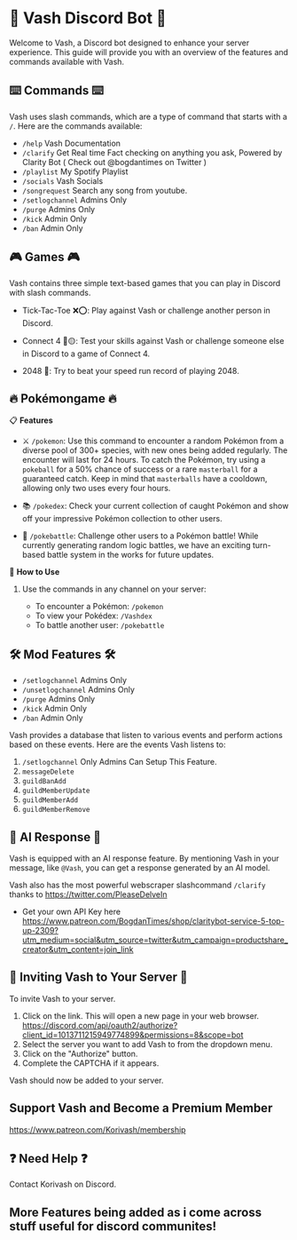# :robot: Vash Discord Bot :robot:

Welcome to Vash, a Discord bot designed to enhance your server experience. This guide will provide you with an overview of the features and commands available with Vash.

## :keyboard: Commands :keyboard:

Vash uses slash commands, which are a type of command that starts with a `/`. Here are the commands available:

- `/help` Vash Documentation
- `/clarify` Get Real time Fact checking on anything you ask, Powered by Clarity Bot ( Check out @bogdantimes on Twitter )
- `/playlist` My Spotify Playlist
- `/socials` Vash Socials
- `/songrequest` Search any song from youtube.
- `/setlogchannel` Admins Only
- `/purge` Admins Only
- `/kick` Admin Only
- `/ban` Admin Only

## 🎮 Games 🎮
Vash contains three simple text-based games that you can play in Discord with slash commands.

- Tick-Tac-Toe ❌⭕: Play against Vash or challenge another person in Discord.

- Connect 4 🔴🟡: Test your skills against Vash or challenge someone else in Discord to a game of Connect 4.

- 2048 🧩: Try to beat your speed run record of playing 2048.

## 🔥  **Pokémongame** 🔥

📋 **Features**

- ⚔️ `/pokemon`: Use this command to encounter a random Pokémon from a diverse pool of 300+ species, with new ones being added regularly. The encounter will last for 24 hours. To catch the Pokémon, try using a `pokeball` for a 50% chance of success or a rare `masterball` for a guaranteed catch. Keep in mind that `masterballs` have a cooldown, allowing only two uses every four hours.

- 📚 `/pokedex`: Check your current collection of caught Pokémon and show off your impressive Pokémon collection to other users.

- 🎯 `/pokebattle`: Challenge other users to a Pokémon battle! While currently generating random logic battles, we have an exciting turn-based battle system in the works for future updates.

🚀 **How to Use**

1. Use the commands in any channel on your server:

   - To encounter a Pokémon: `/pokemon`
   - To view your Pokédex: `/Vashdex`
   - To battle another user: `/pokebattle`



## :hammer_and_wrench: Mod Features :hammer_and_wrench:

- `/setlogchannel` Admins Only
- `/unsetlogchannel` Admins Only
- `/purge` Admins Only
- `/kick` Admin Only
- `/ban` Admin Only

Vash provides a database that listen to various events and perform actions based on these events. Here are the events Vash listens to:

1.  `/setlogchannel` Only Admins Can Setup This Feature.
2. `messageDelete`
3. `guildBanAdd`
4. `guildMemberUpdate`
5. `guildMemberAdd`
6. `guildMemberRemove`



## :robot: AI Response :robot: 

Vash is equipped with an AI response feature. By mentioning Vash in your message, like `@Vash`, you can get a response generated by an AI model.

Vash also has the most powerful webscraper slashcommand `/clarify` thanks to https://twitter.com/PleaseDelveIn 
- Get your own API Key here https://www.patreon.com/BogdanTimes/shop/claritybot-service-5-top-up-2309?utm_medium=social&utm_source=twitter&utm_campaign=productshare_creator&utm_content=join_link

## :incoming_envelope: Inviting Vash to Your Server :incoming_envelope:

To invite Vash to your server.

1. Click on the link. This will open a new page in your web browser. https://discord.com/api/oauth2/authorize?client_id=1013711215949774899&permissions=8&scope=bot
2. Select the server you want to add Vash to from the dropdown menu.
3. Click on the "Authorize" button.
4. Complete the CAPTCHA if it appears.

Vash should now be added to your server.

## Support Vash and Become a Premium Member
https://www.patreon.com/Korivash/membership

## :question:  Need Help  :question: 

Contact Korivash on Discord.

## More Features being added as i come across stuff useful for discord communites!


